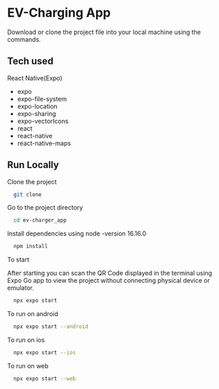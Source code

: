 # EV-Charging App

Download or clone the project file into your local machine using the commands.

## Tech used

React Native(Expo)

-   expo
-   expo-file-system
-   expo-location
-   expo-sharing
-   expo-vectorIcons
-   react
-   react-native
-   react-native-maps

## Run Locally

Clone the project

```bash
  git clone
```

Go to the project directory

```bash
  cd ev-charger_app
```

Install dependencies using node -version 16.16.0

```bash
  npm install
```

To start

After starting you can scan the QR Code displayed in the terminal using Expo Go app to view the project without connecting physical device or emulator.

```bash
  npx expo start
```

To run on android

```bash
  npx expo start --android
```

To run on ios

```bash
  npx expo start --ios
```

To run on web

```bash
  npx expo start --web
```
